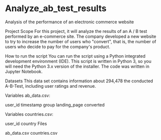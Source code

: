# Analyze_ab_test_results
Analysis of the performance of an electronic commerce website

Project Scope
For this project, it will analyze the results of an A / B test performed by an e-commerce site. 
The company developed a new website to try to increase the number of users who "convert", that is, the number of users who decide to pay for the company's product.


How to run the script
You can run the script using a Python integrated development environment (IDE). This script is written in Python 3, so you will need the Python 3.x version of the installer. The code was written in Jupyter Notebook.

Datasets
This data set contains information about 294,478 the conducted A-B-Test, including user ratings and revenue.

Variables ab_data.csv:

user_id
timestamp
group
landing_page
converted

Variables countries.csv:

user_id
country
Files


ab_data.csv
countries.csv